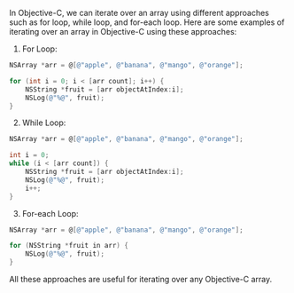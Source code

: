 In Objective-C, we can iterate over an array using different approaches such as for loop, while loop, and for-each loop. Here are some examples of iterating over an array in Objective-C using these approaches:

1. For Loop:

```objective-c
NSArray *arr = @[@"apple", @"banana", @"mango", @"orange"];

for (int i = 0; i < [arr count]; i++) {
    NSString *fruit = [arr objectAtIndex:i];
    NSLog(@"%@", fruit);
}
```

2. While Loop:

```objective-c
NSArray *arr = @[@"apple", @"banana", @"mango", @"orange"];

int i = 0;
while (i < [arr count]) {
    NSString *fruit = [arr objectAtIndex:i];
    NSLog(@"%@", fruit);
    i++;
}
```

3. For-each Loop:

```objective-c
NSArray *arr = @[@"apple", @"banana", @"mango", @"orange"];

for (NSString *fruit in arr) {
    NSLog(@"%@", fruit);
}
```

All these approaches are useful for iterating over any Objective-C array.